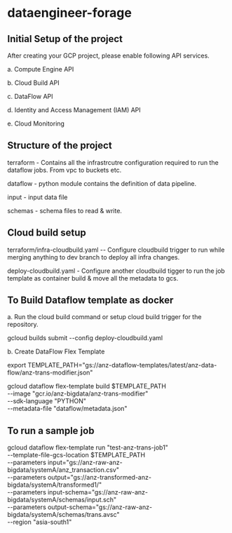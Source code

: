 # dataengineer-forage

## Initial Setup of the project

After creating your GCP project, please enable following API services.

a. Compute Engine API

b. Cloud Build API

c. DataFlow API

d. Identity and Access Management (IAM) API	

e. Cloud Monitoring 


## Structure of the project

terraform - Contains all the infrastrcutre configuration required to run the dataflow jobs. From vpc to buckets etc.

dataflow - python module contains the definition of data pipeline.

input - input data file

schemas - schema files to read & write.

## Cloud build setup

terraform/infra-cloudbuild.yaml   -- Configure cloudbuild trigger to run while merging anything to dev branch to deploy all infra changes.

deploy-cloudbuild.yaml - Configure another cloudbuild tigger to run the job template as container build & move all the metadata to gcs.


## To Build Dataflow template as docker

a. Run the cloud build command or setup cloud build trigger for the repository.

gcloud builds submit --config deploy-cloudbuild.yaml

b. Create DataFlow Flex Template

export TEMPLATE_PATH="gs://anz-dataflow-templates/latest/anz-data-flow/anz-trans-modifier.json"

gcloud dataflow flex-template build $TEMPLATE_PATH \
--image "gcr.io/anz-bigdata/anz-trans-modifier" \
--sdk-language "PYTHON" \
--metadata-file "dataflow/metadata.json"

## To run a sample job

gcloud dataflow flex-template run "test-anz-trans-job1" \
--template-file-gcs-location $TEMPLATE_PATH \
--parameters input="gs://anz-raw-anz-bigdata/systemA/anz_transaction.csv" \
--parameters output="gs://anz-transformed-anz-bigdata/systemA/transformed1/" \
--parameters input-schema="gs://anz-raw-anz-bigdata/systemA/schemas/input.sch" \
--parameters output-schema="gs://anz-raw-anz-bigdata/systemA/schemas/trans.avsc" \
--region "asia-south1"


